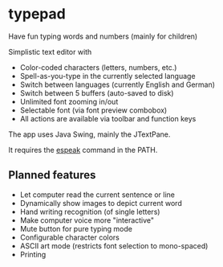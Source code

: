 typepad
=======

Have fun typing words and numbers (mainly for children)

Simplistic text editor with
- Color-coded characters (letters, numbers, etc.)
- Spell-as-you-type in the currently selected language
- Switch between languages (currently English and German)
- Switch between 5 buffers (auto-saved to disk)
- Unlimited font zooming in/out
- Selectable font (via font preview combobox)
- All actions are available via toolbar and function keys

The app uses Java Swing, mainly the JTextPane.

It requires the [espeak](http://sourceforge.net/projects/espeak/)
command in the PATH.

Planned features
----------------

- Let computer read the current sentence or line
- Dynamically show images to depict current word
- Hand writing recognition (of single letters)
- Make computer voice more "interactive"
- Mute button for pure typing mode
- Configurable character colors
- ASCII art mode (restricts font selection to mono-spaced)
- Printing

